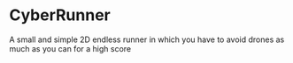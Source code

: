 # CyberRunner
A small and simple 2D endless runner in which you have to avoid drones as much as you can for a high score
